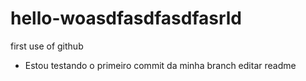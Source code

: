 # hello-woasdfasdfasdfasrld
first use of github
- Estou testando o primeiro commit da minha branch editar readme 
